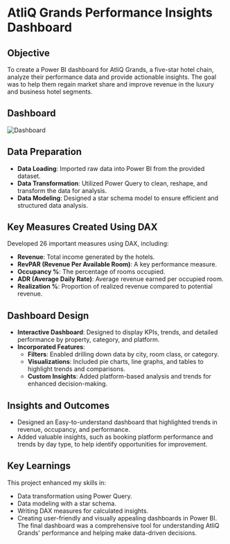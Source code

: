 # AtliQ Grands Performance Insights Dashboard



## Objective
To create a Power BI dashboard for AtliQ Grands, a five-star hotel chain, analyze their performance data and provide actionable insights. The goal was to help them regain market share and improve revenue in the luxury and business hotel segments.

## Dashboard

![Dashboard](https://github.com/user-attachments/assets/73f37cbd-7729-421a-b5fd-529e7fc6ac89)


## Data Preparation
- **Data Loading**: Imported raw data into Power BI from the provided dataset.
- **Data Transformation**: Utilized Power Query to clean, reshape, and transform the data for analysis.
- **Data Modeling**: Designed a star schema model to ensure efficient and structured data analysis.


## Key Measures Created Using DAX
Developed 26 important measures using DAX, including:
- **Revenue**: Total income generated by the hotels.
- **RevPAR (Revenue Per Available Room)**: A key performance measure.
- **Occupancy %**: The percentage of rooms occupied.
- **ADR (Average Daily Rate)**: Average revenue earned per occupied room.
- **Realization %**: Proportion of realized revenue compared to potential revenue.


## Dashboard Design
- **Interactive Dashboard**: Designed to display KPIs, trends, and detailed performance by property, category, and platform.
- **Incorporated Features**:
  - **Filters**: Enabled drilling down data by city, room class, or category.
  - **Visualizations**: Included pie charts, line graphs, and tables to highlight trends and comparisons.
  - **Custom Insights**: Added platform-based analysis and trends for enhanced decision-making.


## Insights and Outcomes
- Designed an Easy-to-understand dashboard that highlighted trends in revenue, occupancy, and performance.
- Added valuable insights, such as booking platform performance and trends by day type, to help identify opportunities for improvement.

## Key Learnings
This project enhanced my skills in:
- Data transformation using Power Query.
- Data modeling with a star schema.
- Writing DAX measures for calculated insights.
- Creating user-friendly and visually appealing dashboards in Power BI.
The final dashboard was a comprehensive tool for understanding AtliQ Grands' performance and helping make data-driven decisions.




